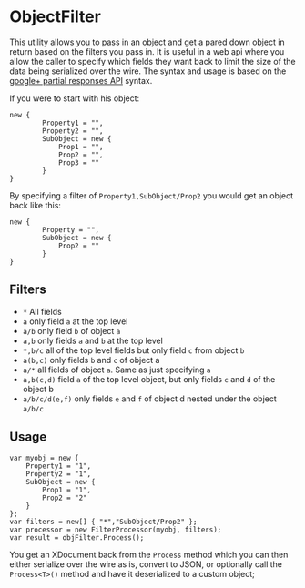 ObjectFilter
============

This utility allows you to pass in an object and get a pared down object in return based on the filters you pass in.
It is useful in a web api where you allow the caller to specify which fields they want back to limit the size of the data being serialized over the wire.
The syntax and usage is based on the [google+ partial responses API](https://developers.google.com/+/api/#partial-responses) syntax.

If you were to start with his object:

```
new {
		Property1 = "",
		Property2 = "",
		SubObject = new {
			Prop1 = "",
			Prop2 = "",
			Prop3 = ""
		}
}
```

By specifying a filter of `Property1,SubObject/Prop2` you would get an object back like this:

```
new {
		Property = "",
		SubObject = new {
			Prop2 = ""
		}
}
```

Filters
-------

- `*` All fields
- `a` only field `a` at the top level
- `a/b` only field `b` of object `a`
- `a,b` only fields `a` and `b` at the top level
- `*,b/c` all of the top level fields but only field `c` from object `b`
- `a(b,c)` only fields `b` and `c` of object a
- `a/*` all fields of object `a`. Same as just specifying `a`
- `a,b(c,d)` field `a` of the top level object, but only fields `c` and `d` of the object b
- `a/b/c/d(e,f)` only fields `e` and `f` of object d nested under the object `a/b/c`


Usage
-----

```
var myobj = new {
	Property1 = "1",
	Property2 = "1",
	SubObject = new {
	    Prop1 = "1",
		Prop2 = "2"
	}
};
var filters = new[] { "*","SubObject/Prop2" };
var processor = new FilterProcessor(myobj, filters);
var result = objFilter.Process();
```

You get an XDocument back from the `Process` method which you can then either serialize over the wire as is, convert to JSON, or optionally call the `Process<T>()` method and have it deserialized to a custom object;